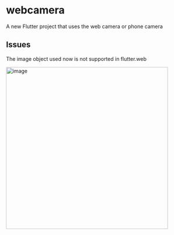 # webcamera

A new Flutter project that uses the web camera or phone camera

## Issues
The image object used now is not supported in flutter.web


<img width="443" alt="image" src="https://github.com/sk92129/fluttercamera/assets/1682772/ecc8d039-f900-4846-b58e-aed66baff94d">
